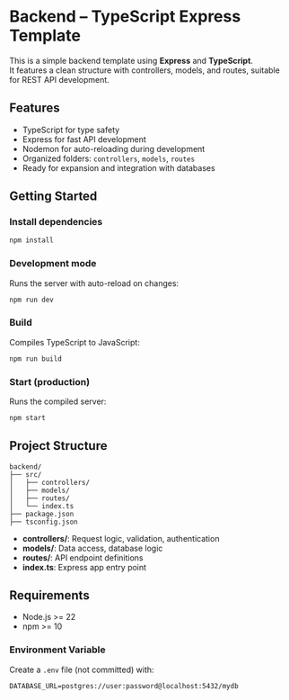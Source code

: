# Backend – TypeScript Express Template

This is a simple backend template using **Express** and **TypeScript**.  
It features a clean structure with controllers, models, and routes, suitable for REST API development.

## Features

- TypeScript for type safety
- Express for fast API development
- Nodemon for auto-reloading during development
- Organized folders: `controllers`, `models`, `routes`
- Ready for expansion and integration with databases

## Getting Started

### Install dependencies

```bash
npm install
```

### Development mode

Runs the server with auto-reload on changes:

```bash
npm run dev
```

### Build

Compiles TypeScript to JavaScript:

```bash
npm run build
```

### Start (production)

Runs the compiled server:

```bash
npm start
```

## Project Structure

```
backend/
├── src/
│   ├── controllers/
│   ├── models/
│   ├── routes/
│   └── index.ts
├── package.json
├── tsconfig.json

```

- **controllers/**: Request logic, validation, authentication
- **models/**: Data access, database logic
- **routes/**: API endpoint definitions
- **index.ts**: Express app entry point

## Requirements

- Node.js >= 22
- npm >= 10

### Environment Variable

Create a `.env` file (not committed) with:

```
DATABASE_URL=postgres://user:password@localhost:5432/mydb
```
